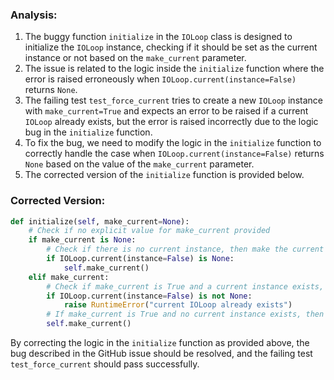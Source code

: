 ### Analysis:
1. The buggy function `initialize` in the `IOLoop` class is designed to initialize the `IOLoop` instance, checking if it should be set as the current instance or not based on the `make_current` parameter.
2. The issue is related to the logic inside the `initialize` function where the error is raised erroneously when `IOLoop.current(instance=False)` returns `None`.
3. The failing test `test_force_current` tries to create a new `IOLoop` instance with `make_current=True` and expects an error to be raised if a current `IOLoop` already exists, but the error is raised incorrectly due to the logic bug in the `initialize` function.
4. To fix the bug, we need to modify the logic in the `initialize` function to correctly handle the case when `IOLoop.current(instance=False)` returns `None` based on the value of the `make_current` parameter.
5. The corrected version of the `initialize` function is provided below.

### Corrected Version:
```python
def initialize(self, make_current=None):
    # Check if no explicit value for make_current provided
    if make_current is None:
        # Check if there is no current instance, then make the current instance
        if IOLoop.current(instance=False) is None:
            self.make_current()
    elif make_current:
        # Check if make_current is True and a current instance exists, then raise an error
        if IOLoop.current(instance=False) is not None:
            raise RuntimeError("current IOLoop already exists")
        # If make_current is True and no current instance exists, then make the current instance
        self.make_current()
```

By correcting the logic in the `initialize` function as provided above, the bug described in the GitHub issue should be resolved, and the failing test `test_force_current` should pass successfully.